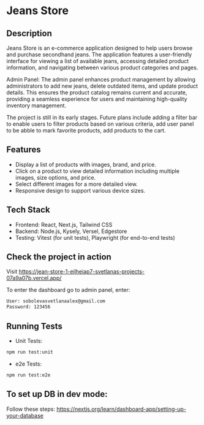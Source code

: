 # Jeans Store

## Description

Jeans Store is an e-commerce application designed to help users browse and purchase secondhand jeans. The application features a user-friendly interface for viewing a list of available jeans, accessing detailed product information, and navigating between various product categories and pages.

Admin Panel: The admin panel enhances product management by allowing administrators to add new jeans, delete outdated items, and update product details. This ensures the product catalog remains current and accurate, providing a seamless experience for users and maintaining high-quality inventory management.

The project is still in its early stages. Future plans include adding a filter bar to enable users to filter products based on various criteria, add user panel to be abble to mark favorite products, add products to the cart. 

## Features

- Display a list of products with images, brand, and price.
- Click on a product to view detailed information including multiple images, size options, and price.
- Select different images for a more detailed view.
- Responsive design to support various device sizes.

## Tech Stack

- Frontend: React, Next.js, Tailwind CSS
- Backend: Node.js, Kysely, Versel, Edgestore
- Testing: Vitest (for unit tests), Playwright (for end-to-end tests)


## Check the project in action

Visit https://jean-store-1-ejlheiap7-svetlanas-projects-07a9a07b.vercel.app/

To enter the dashboard go to admin panel, enter: 
 ```bash
User: sobolevasvetlanaalex@gmail.com
Password: 123456
```

## Running Tests

* Unit Tests:

 ```bash
npm run test:unit
```
* e2e Tests:

 ```bash
npm run test:e2e

```


## To set up DB in dev mode:

Follow these steps: https://nextjs.org/learn/dashboard-app/setting-up-your-database